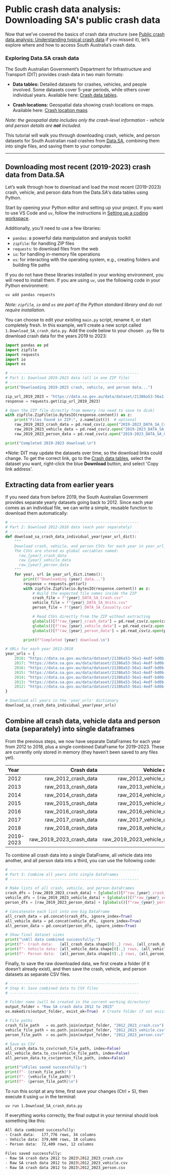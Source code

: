 # Public crash data analysis: Downloading SA's public crash data

Now that we’ve covered the basics of crash data structure (see [Public crash data analysis: Understanding typical crash data](https://centre-for-automotive-safety-research.github.io/2025/06/10/public-crash-data-1-understanding-crash-data.html) if you missed it), let’s explore where and how to access South Australia’s crash data.

### Exploring Data.SA crash data

The South Australian Government’s Department for Infrastructure and Transport (DIT) provides crash data in two main formats:

- **Data tables:** Detailed datasets for crashes, vehicles, and people involved. Some datasets cover 5-year periods, while others cover individual years. 
  Available here: [Crash data tables](https://data.sa.gov.au/data/dataset/road-crash-data).
  
- **Crash locations:** Geospatial data showing crash locations on maps.  
  Available here: [Crash location maps](https://data.sa.gov.au/data/dataset/road-crashes-in-sa)  

*Note: the geospatial data includes only the crash-level information - vehicle and person details are **not** included.*

This tutorial will walk you through downloading crash, vehicle, and person datasets for South Australian road crashes from [Data.SA](http://data.sa.gov.au), combining them into single files, and saving them to your computer.

---

## Downloading most recent (2019-2023) crash data from Data.SA

Let’s walk through how to download and load the most recent (2019-2023) crash, vehicle, and person data from the Data.SA's data tables using Python. 

Start by opening your Python editor and setting up your project. If you want to use VS Code and `uv`, follow the instructions in [Setting up a coding workspace](https://centre-for-automotive-safety-research.github.io/2025/06/09/setting-up-VS-Code.html).

Additionally, you’ll need to use a few libraries:

- `pandas`: a powerful data manipulation and analysis toolkit  
- `zipfile`: for handling ZIP files  
- `requests`: to download files from the web  
- `io`: for handling in-memory file operations
- `os`: for interacting with the operating system, e.g., creating folders and building file paths

If you do not have these libraries installed in your working environment, you will need to install them. If you are using `uv`, use the following code in your Python environment:

```bash
uv add pandas requests
```
*Note: `zipfile`, `io` and `os` are part of the Python standard library and do not require installation.*

You can choose to edit your existing `main.py` script, rename it, or start completely fresh. In this example, we’ll create a new script called `1.Download_SA_crash_data.py`. Add the code below to your chosen `.py` file to download crash data for the years 2019 to 2023:

```python
import pandas as pd 
import zipfile
import requests
import io
import os

# ---------------------------------------------------------
# Part 1: Download 2019-2023 data (all in one ZIP file)
# ---------------------------------------------------------
print("Downloading 2019-2023 crash, vehicle, and person data...")

zip_url_2019_2023 = "https://data.sa.gov.au/data/dataset/21386a53-56a1-4edf-bd0b-61ed15f10acf/resource/78d24425-6c14-426e-8895-d414c2a12521/download/2019-2023_data_sa_as_at_20240913.zip"
response = requests.get(zip_url_2019_2023)

# Open the ZIP file directly from memory (no need to save to disk)
with zipfile.ZipFile(io.BytesIO(response.content)) as z:
    print("Files found in ZIP:", z.namelist())  # optional
    raw_2019_2023_crash_data = pd.read_csv(z.open("2019-2023_DATA_SA_Crash.csv"), low_memory=False)
    raw_2019_2023_vehicle_data = pd.read_csv(z.open("2019-2023_DATA_SA_Units.csv"), low_memory=False)
    raw_2019_2023_person_data = pd.read_csv(z.open("2019-2023_DATA_SA_Casualty.csv"), low_memory=False)

print("Completed 2019-2023 download.\n")
```
*Note: DIT may update the datasets over time, so the download links could change. To get the correct link, go to the [Crash data tables](https://data.sa.gov.au/data/dataset/road-crash-data), select the dataset you want, right-click the blue **Download** button, and select 'Copy link address'.

## Extracting data from earlier years
If you need data from before 2019, the South Australian Government provides separate yearly datasets going back to 2012. Since each year comes as an individual file, we can write a simple, reusable function to download them automatically:

```python
# ---------------------------------------------------------
# Part 2: Download 2012-2018 data (each year separately)
# ---------------------------------------------------------
def download_sa_crash_data_individual_year(year_url_dict):
    """
    Download crash, vehicle, and person CSVs for each year in year_url_dict.
    The CSVs are stored as global variables named:
      raw_{year}_crash_data
      raw_{year}_vehicle_data
      raw_{year}_person_data
    """
    for year, url in year_url_dict.items():
        print(f"Downloading {year} data...")
        response = requests.get(url)
        with zipfile.ZipFile(io.BytesIO(response.content)) as z:
            # Build the expected file names inside the ZIP
            crash_file = f"{year}_DATA_SA_Crash.csv"
            vehicle_file = f"{year}_DATA_SA_Units.csv"
            person_file = f"{year}_DATA_SA_Casualty.csv"

            # Read CSVs directly from the ZIP without extracting
            globals()[f"raw_{year}_crash_data"] = pd.read_csv(z.open(crash_file), low_memory=False)
            globals()[f"raw_{year}_vehicle_data"] = pd.read_csv(z.open(vehicle_file), low_memory=False)
            globals()[f"raw_{year}_person_data"] = pd.read_csv(z.open(person_file), low_memory=False)

        print(f"Completed {year} download.\n")

# URLs for each year 2012–2018
year_urls = {
    2018: "https://data.sa.gov.au/data/dataset/21386a53-56a1-4edf-bd0b-61ed15f10acf/resource/45ceb7e8-59bd-4492-b107-8379752ea597/download/2018_data_sa.zip",
    2017: "https://data.sa.gov.au/data/dataset/21386a53-56a1-4edf-bd0b-61ed15f10acf/resource/8c4689ce-d3cb-413c-a467-674e00fb9115/download/2017_data_sa.zip",
    2016: "https://data.sa.gov.au/data/dataset/21386a53-56a1-4edf-bd0b-61ed15f10acf/resource/ade3f316-3720-4c8f-b0a2-181556ec3cf6/download/2016_data_sa.zip",
    2015: "https://data.sa.gov.au/data/dataset/21386a53-56a1-4edf-bd0b-61ed15f10acf/resource/01e6515b-5428-4850-9814-b2a11a177040/download/2015_data_sa.zip",
    2014: "https://data.sa.gov.au/data/dataset/21386a53-56a1-4edf-bd0b-61ed15f10acf/resource/ea84f40e-8554-4f8d-bbb4-4f6b5c0ef728/download/2014_data_sa.zip", 
    2013: "https://data.sa.gov.au/data/dataset/21386a53-56a1-4edf-bd0b-61ed15f10acf/resource/4b2b5c27-98c9-42bd-9352-3e35c4e3fc22/download/2013_data_sa.zip",
    2012: "https://data.sa.gov.au/data/dataset/21386a53-56a1-4edf-bd0b-61ed15f10acf/resource/922cd06b-76e4-40bf-a534-ce2f2daae904/download/2012_data_sa.zip"
}

# Download all years in the 'year_urls' dictionary
download_sa_crash_data_individual_year(year_urls)
```

## Combine all crash data, vehicle data and person data (separately) into single dataframes
From the previous steps, we now have separate DataFrames for each year from 2012 to 2018, plus a single combined DataFrame for 2019–2023. These are currently only stored in memory (they haven’t been saved to any files yet). 

| Year       | Crash data               | Vehicle data               | Person data               | 
|:-----------|------------------------: |------------------------:   |-------------------------: |
| 2012       | raw_2012_crash_data      | raw_2012_vehicle_data      | raw_2012_person_data      | 
| 2013       | raw_2013_crash_data      | raw_2013_vehicle_data      | raw_2013_person_data      | 
| 2014       | raw_2014_crash_data      | raw_2014_vehicle_data      | raw_2014_person_data      | 
| 2015       | raw_2015_crash_data      | raw_2015_vehicle_data      | raw_2015_person_data      | 
| 2016       | raw_2016_crash_data      | raw_2016_vehicle_data      | raw_2016_person_data      | 
| 2017       | raw_2017_crash_data      | raw_2017_vehicle_data      | raw_2017_person_data      | 
| 2018       | raw_2018_crash_data      | raw_2018_vehicle_data      | raw_2018_person_data      | 
| 2019-2023  | raw_2019_2023_crash_data | raw_2019_2023_vehicle_data | raw_2019_2023_person_data | 

To combine all crash data into a single DataFrame, all vehicle data into another, and all person data into a third, you can use the following code:

```python
# ---------------------------------------------------------
# Part 3: Combine all years into single DataFrames
# ---------------------------------------------------------

# Make lists of all crash, vehicle, and person DataFrames
crash_dfs = [raw_2019_2023_crash_data] + [globals()[f"raw_{year}_crash_data"] for year in year_urls]
vehicle_dfs = [raw_2019_2023_vehicle_data] + [globals()[f"raw_{year}_vehicle_data"] for year in year_urls]
person_dfs = [raw_2019_2023_person_data] + [globals()[f"raw_{year}_person_data"] for year in year_urls]

# Concatenate each list into one big DataFrame
all_crash_data = pd.concat(crash_dfs, ignore_index=True)
all_vehicle_data = pd.concat(vehicle_dfs, ignore_index=True)
all_person_data = pd.concat(person_dfs, ignore_index=True)

# Show final dataset sizes
print("\nAll data combined successfully:")
print(f"- Crash data:   {all_crash_data.shape[0]:,} rows, {all_crash_data.shape[1]} columns")
print(f"- Vehicle data: {all_vehicle_data.shape[0]:,} rows, {all_vehicle_data.shape[1]} columns")
print(f"- Person data:  {all_person_data.shape[0]:,} rows, {all_person_data.shape[1]} columns")
```

Finally, to save the raw downloaded data, we first create a folder (if it doesn’t already exist), and then save the crash, vehicle, and person datasets as separate CSV files.

```python
# ---------------------------------------------------------
# Step 4: Save combined data to CSV files
# ---------------------------------------------------------

# Folder name (will be created in the current working directory)
output_folder = "Raw SA crash data 2012 to 2023"
os.makedirs(output_folder, exist_ok=True)  # Create folder if not exists

# File paths
crash_file_path   = os.path.join(output_folder, "2012_2023_crash.csv")
vehicle_file_path = os.path.join(output_folder, "2012_2023_vehicle.csv")
person_file_path  = os.path.join(output_folder, "2012_2023_person.csv")

# Save as CSV
all_crash_data.to_csv(crash_file_path, index=False)
all_vehicle_data.to_csv(vehicle_file_path, index=False)
all_person_data.to_csv(person_file_path, index=False)

print("\nFiles saved successfully:")
print(f"- {crash_file_path}")
print(f"- {vehicle_file_path}")
print(f"- {person_file_path}\n")
```

To run this script at any time, first save your changes (Ctrl + S), then execute it using `uv` in the terminal:

```bash
uv run 1.Download_SA_crash_data.py
```

If everything works correctly, the final output in your terminal should look something like this:

```bash
All data combined successfully:
- Crash data:   177,776 rows, 34 columns
- Vehicle data: 379,600 rows, 18 columns
- Person data:  72,409 rows, 12 columns

Files saved successfully:
- Raw SA crash data 2012 to 2023\2012_2023_crash.csv
- Raw SA crash data 2012 to 2023\2012_2023_vehicle.csv
- Raw SA crash data 2012 to 2023\2012_2023_person.csv
```
